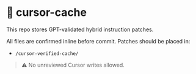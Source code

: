 # 🧠 cursor-cache

This repo stores GPT-validated hybrid instruction patches.

All files are confirmed inline before commit.
Patches should be placed in:
- `/cursor-verified-cache/`

> ⚠️ No unreviewed Cursor writes allowed. 